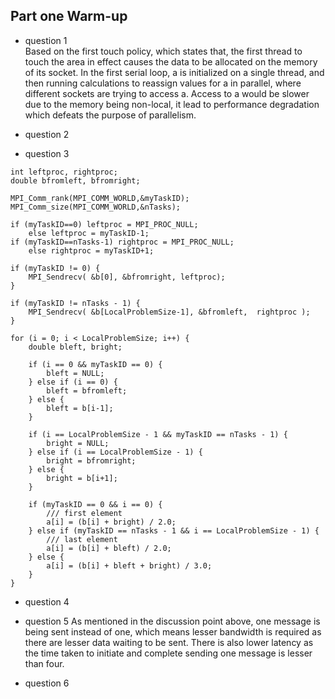 ## Part one Warm-up

- question 1  
Based on the first touch policy, which states that, the first thread to touch the area in effect causes the data to be allocated on the memory of its socket. In the first serial loop, a is initialized on a single thread, and then running calculations to reassign values for a in parallel, where different sockets are trying to access a. Access to a would be slower due to the memory being non-local, it lead to performance degradation which defeats the purpose of parallelism.

- question 2


- question 3
```
int leftproc, rightproc;
double bfromleft, bfromright;

MPI_Comm_rank(MPI_COMM_WORLD,&myTaskID);
MPI_Comm_size(MPI_COMM_WORLD,&nTasks);

if (myTaskID==0) leftproc = MPI_PROC_NULL;
    else leftproc = myTaskID-1;
if (myTaskID==nTasks-1) rightproc = MPI_PROC_NULL;
    else rightproc = myTaskID+1;

if (myTaskID != 0) {
    MPI_Sendrecv( &b[0], &bfromright, leftproc);
}

if (myTaskID != nTasks - 1) {
    MPI_Sendrecv( &b[LocalProblemSize-1], &bfromleft,  rightproc );
}

for (i = 0; i < LocalProblemSize; i++) {
    double bleft, bright;

    if (i == 0 && myTaskID == 0) {
        bleft = NULL;
    } else if (i == 0) {
        bleft = bfromleft;
    } else {
        bleft = b[i-1];
    }

    if (i == LocalProblemSize - 1 && myTaskID == nTasks - 1) {
        bright = NULL; 
    } else if (i == LocalProblemSize - 1) {
        bright = bfromright;
    } else {
        bright = b[i+1];
    }

    if (myTaskID == 0 && i == 0) {
        /// first element
        a[i] = (b[i] + bright) / 2.0;
    } else if (myTaskID == nTasks - 1 && i == LocalProblemSize - 1) {
        /// last element
        a[i] = (b[i] + bleft) / 2.0;
    } else {
        a[i] = (b[i] + bleft + bright) / 3.0;
    }
}

```

- question 4


- question 5
As mentioned in the discussion point above, one message is being sent instead of one, which means lesser bandwidth is required as there are lesser data waiting to be sent. There is also lower latency as the time taken to initiate and complete sending one message is lesser than four.

- question 6



